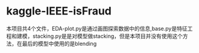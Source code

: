 # kaggle-IEEE-isFraud
本项目共4个文件，EDA-plot.py是通过画图探索数据中的信息,base.py是特征工程和建模，stacking.py是是对模型做stacking，但是本项目并没有使用这个方法，在最后的模型中使用的是blending

